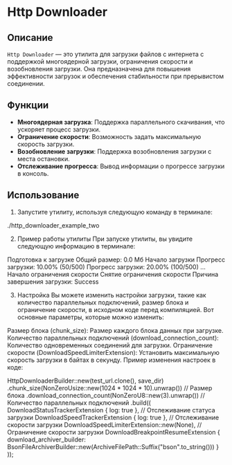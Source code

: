 # Http Downloader

## Описание
`Http Downloader` — это утилита для загрузки файлов с интернета с поддержкой многоядерной загрузки, ограничения скорости и возобновления загрузки. Она предназначена для повышения эффективности загрузок и обеспечения стабильности при прерывистом соединении.

## Функции
- **Многоядерная загрузка**: Поддержка параллельного скачивания, что ускоряет процесс загрузки.
- **Ограничение скорости**: Возможность задать максимальную скорость загрузки.
- **Возобновление загрузки**: Поддержка возобновления загрузки с места остановки.
- **Отслеживание прогресса**: Вывод информации о прогрессе загрузки в консоль.


## Использование
1. Запустите утилиту, используя следующую команду в терминале:


./http_downloader_example_two


2. Пример работы утилиты
При запуске утилиты, вы увидите следующую информацию в терминале:

Подготовка к загрузке
Общий размер: 0.0 Мб
Начало загрузки
Прогресс загрузки: 10.00% (50/500)
Прогресс загрузки: 20.00% (100/500)
...
Начало ограничения скорости
Снятие ограничения скорости
Причина завершения загрузки: Success

3. Настройка
Вы можете изменить настройки загрузки, такие как количество параллельных подключений, размер блока и ограничение скорости, в исходном коде перед компиляцией. Вот основные параметры, которые можно изменить:

Размер блока (chunk_size): Размер каждого блока данных при загрузке.
Количество параллельных подключений (download_connection_count): Количество одновременных соединений для загрузки.
Ограничение скорости (DownloadSpeedLimiterExtension): Установить максимальную скорость загрузки в байтах в секунду.
Пример изменения настроек в коде:


HttpDownloaderBuilder::new(test_url.clone(), save_dir)
    .chunk_size(NonZeroUsize::new(1024 * 1024 * 10).unwrap()) // Размер блока
    .download_connection_count(NonZeroU8::new(3).unwrap())    // Количество параллельных подключений
    .build((
        DownloadStatusTrackerExtension { log: true },       // Отслеживание статуса загрузки
        DownloadSpeedTrackerExtension { log: true },       // Отслеживание скорости загрузки
        DownloadSpeedLimiterExtension::new(None),          // Ограничение скорости загрузки
        DownloadBreakpointResumeExtension {
            download_archiver_builder: BsonFileArchiverBuilder::new(ArchiveFilePath::Suffix("bson".to_string()))
        }
    ));
